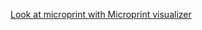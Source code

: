 [Look at microprint with Microprint visualizer](https://alphasteam.github.io/microprint-visualizer/?url=https://api.github.com/repos/AlphaSteam/microprint-generator/contents/Examples/With-multiple-columns/microprint/microprint.svg&ref=refs/heads/microprint_visualizer_integration)